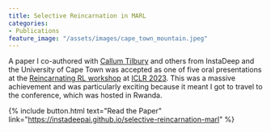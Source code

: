 ```yaml
---
title: Selective Reincarnation in MARL
categories:
- Publications
feature_image: "/assets/images/cape_town_mountain.jpeg"
---
```


A paper I co-authored with [Callum Tilbury](https://callum.tilbury.co.za/) and others from InstaDeep and the University of Cape Town was accepted as one of five oral presentations at the [Reincarnating RL workshop](https://reincarnating-rl.github.io/) at [ICLR 2023](http://iclr.cc/). This was a massive achievement and was particularly exciting because it meant I got to travel to the conference, which was hosted in Rwanda.

{% include button.html text="Read the Paper" link="https://instadeepai.github.io/selective-reincarnation-marl" %}